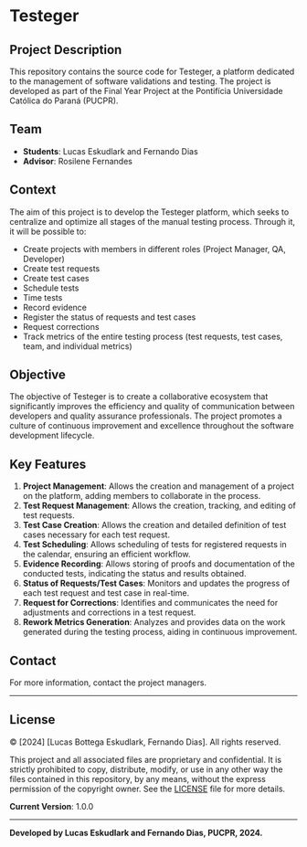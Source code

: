 # Testeger

## Project Description

This repository contains the source code for Testeger, a platform dedicated to the management of software validations and testing. The project is developed as part of the Final Year Project at the Pontifícia Universidade Católica do Paraná (PUCPR).

## Team

- **Students**: Lucas Eskudlark and Fernando Dias
- **Advisor**: Rosilene Fernandes

## Context

The aim of this project is to develop the Testeger platform, which seeks to centralize and optimize all stages of the manual testing process. Through it, it will be possible to:

- Create projects with members in different roles (Project Manager, QA, Developer)
- Create test requests
- Create test cases
- Schedule tests
- Time tests
- Record evidence
- Register the status of requests and test cases
- Request corrections
- Track metrics of the entire testing process (test requests, test cases, team, and individual metrics)

## Objective

The objective of Testeger is to create a collaborative ecosystem that significantly improves the efficiency and quality of communication between developers and quality assurance professionals. The project promotes a culture of continuous improvement and excellence throughout the software development lifecycle.

## Key Features

1. **Project Management**: Allows the creation and management of a project on the platform, adding members to collaborate in the process.
2. **Test Request Management**: Allows the creation, tracking, and editing of test requests.
3. **Test Case Creation**: Allows the creation and detailed definition of test cases necessary for each test request.
4. **Test Scheduling**: Allows scheduling of tests for registered requests in the calendar, ensuring an efficient workflow.
5. **Evidence Recording**: Allows storing of proofs and documentation of the conducted tests, indicating the status and results obtained.
6. **Status of Requests/Test Cases**: Monitors and updates the progress of each test request and test case in real-time.
7. **Request for Corrections**: Identifies and communicates the need for adjustments and corrections in a test request.
8. **Rework Metrics Generation**: Analyzes and provides data on the work generated during the testing process, aiding in continuous improvement.

## Contact

For more information, contact the project managers.

---

## License
© [2024] [Lucas Bottega Eskudlark, Fernando Dias]. All rights reserved.

This project and all associated files are proprietary and confidential. It is strictly prohibited to copy, distribute, modify, or use in any other way the files contained in this repository, by any means, without the express permission of the copyright owner. See the [LICENSE](LICENSE) file for more details.

**Current Version**: 1.0.0

---

**Developed by Lucas Eskudlark and Fernando Dias, PUCPR, 2024.**
